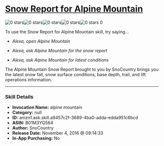 # [Snow Report for Alpine Mountain](http://alexa.amazon.com/#skills/amzn1.ask.skill.a9457c2f-3689-4ba0-adda-edda951c6bcd)
![0 stars](../../images/ic_star_border_black_18dp_1x.png)![0 stars](../../images/ic_star_border_black_18dp_1x.png)![0 stars](../../images/ic_star_border_black_18dp_1x.png)![0 stars](../../images/ic_star_border_black_18dp_1x.png)![0 stars](../../images/ic_star_border_black_18dp_1x.png) 0

To use the Snow Report for Alpine Mountain skill, try saying...

* *Alexa, open Alpine Mountain*

* *Alexa, ask Alpine Mountain for the snow report*

* *Alexa, ask Alpine Mountain for latest conditions*

The Alpine Mountain Snow Report brought to you by SnoCountry brings you the latest snow fall, snow surface conditions,  base depth, trail, and lift operations information.

***

### Skill Details

* **Invocation Name:** alpine mountain
* **Category:** null
* **ID:** amzn1.ask.skill.a9457c2f-3689-4ba0-adda-edda951c6bcd
* **ASIN:** B01M3YQ564
* **Author:** SnoCountry
* **Release Date:** November 4, 2016 @ 09:14:33
* **In-App Purchasing:** No
